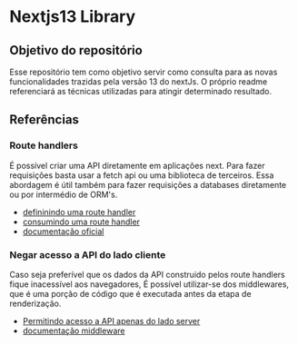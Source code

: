 # Nextjs13 Library

## Objetivo do repositório

Esse repositório tem como objetivo servir como consulta para as novas funcionalidades
trazidas pela versão 13 do nextJs. O próprio readme referenciará as técnicas utilizadas 
para atingir determinado resultado.

## Referências

### Route handlers

É possível criar uma API diretamente em aplicações next. Para fazer requisições basta usar 
a fetch api ou uma biblioteca de terceiros. Essa abordagem é útil também para fazer requisições
a databases diretamente ou por intermédio de ORM's.

- [defininindo uma route handler](./src/app/api/users/route.ts)
- [consumindo uma route handler](./src/app/users/page.tsx)
- [documentação oficial](https://nextjs.org/docs/app/building-your-application/routing/route-handlers)

### Negar acesso a API do lado cliente

Caso seja preferível que os dados da API construido pelos route handlers fique inacessível 
aos navegadores, É possível utilizar-se dos middlewares, que é uma porção de código que é
executada antes da etapa de renderização.

- [Permitindo acesso a API apenas do lado server](./src/middleware.ts)
- [documentação middleware](https://nextjs.org/docs/app/building-your-application/routing/middleware)